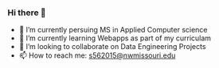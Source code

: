 ### Hi there 👋
- 🔭 I’m currently persuing MS in Applied Computer science
- 🌱 I’m currently learning Webapps as part of my curriculam
- 👯 I’m looking to collaborate on Data Engineering Projects
- 📫 How to reach me: s562015@nwmissouri.edu

